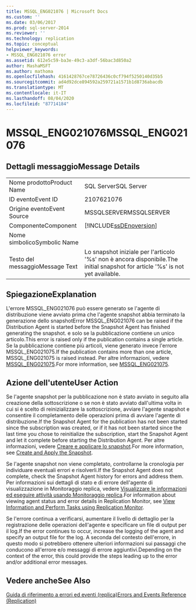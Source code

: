```yaml
---
title: MSSQL_ENG021076 | Microsoft Docs
ms.custom: ''
ms.date: 03/06/2017
ms.prod: sql-server-2014
ms.reviewer: ''
ms.technology: replication
ms.topic: conceptual
helpviewer_keywords:
- MSSQL_ENG021076 error
ms.assetid: 612e5c59-ba3e-49c3-a3df-56bac3d850a2
author: MashaMSFT
ms.author: mathoma
ms.openlocfilehash: 4161428767ce78726436c0cf794f5250140d35b5
ms.sourcegitcommit: ad4d92dce894592a259721a1571b1d8736abacdb
ms.translationtype: MT
ms.contentlocale: it-IT
ms.lasthandoff: 08/04/2020
ms.locfileid: "87714184"
---
```

# <a name="mssql_eng021076"></a><span data-ttu-id="b863d-102">MSSQL_ENG021076</span><span class="sxs-lookup"><span data-stu-id="b863d-102">MSSQL_ENG021076</span></span>
    
## <a name="message-details"></a><span data-ttu-id="b863d-103">Dettagli messaggio</span><span class="sxs-lookup"><span data-stu-id="b863d-103">Message Details</span></span>  
  
|||  
|-|-|  
|<span data-ttu-id="b863d-104">Nome prodotto</span><span class="sxs-lookup"><span data-stu-id="b863d-104">Product Name</span></span>|<span data-ttu-id="b863d-105">SQL Server</span><span class="sxs-lookup"><span data-stu-id="b863d-105">SQL Server</span></span>|  
|<span data-ttu-id="b863d-106">ID evento</span><span class="sxs-lookup"><span data-stu-id="b863d-106">Event ID</span></span>|<span data-ttu-id="b863d-107">21076</span><span class="sxs-lookup"><span data-stu-id="b863d-107">21076</span></span>|  
|<span data-ttu-id="b863d-108">Origine evento</span><span class="sxs-lookup"><span data-stu-id="b863d-108">Event Source</span></span>|<span data-ttu-id="b863d-109">MSSQLSERVER</span><span class="sxs-lookup"><span data-stu-id="b863d-109">MSSQLSERVER</span></span>|  
|<span data-ttu-id="b863d-110">Componente</span><span class="sxs-lookup"><span data-stu-id="b863d-110">Component</span></span>|[!INCLUDE[ssDEnoversion](../../includes/ssdenoversion-md.md)]|  
|<span data-ttu-id="b863d-111">Nome simbolico</span><span class="sxs-lookup"><span data-stu-id="b863d-111">Symbolic Name</span></span>||  
|<span data-ttu-id="b863d-112">Testo del messaggio</span><span class="sxs-lookup"><span data-stu-id="b863d-112">Message Text</span></span>|<span data-ttu-id="b863d-113">Lo snapshot iniziale per l'articolo '%s' non è ancora disponibile.</span><span class="sxs-lookup"><span data-stu-id="b863d-113">The initial snapshot for article '%s' is not yet available.</span></span>|  
  
## <a name="explanation"></a><span data-ttu-id="b863d-114">Spiegazione</span><span class="sxs-lookup"><span data-stu-id="b863d-114">Explanation</span></span>  
 <span data-ttu-id="b863d-115">L'errore MSSQL_ENG021076 può essere generato se l'agente di distribuzione viene avviato prima che l'agente snapshot abbia terminato la generazione dello snapshot</span><span class="sxs-lookup"><span data-stu-id="b863d-115">Error MSSQL_ENG021076 can be raised if the Distribution Agent is started before the Snapshot Agent has finished generating the snapshot.</span></span> <span data-ttu-id="b863d-116">e solo se la pubblicazione contiene un unico articolo.</span><span class="sxs-lookup"><span data-stu-id="b863d-116">This error is raised only if the publication contains a single article.</span></span> <span data-ttu-id="b863d-117">Se la pubblicazione contiene più articoli, viene generato invece l'errore MSSQL_ENG021075.</span><span class="sxs-lookup"><span data-stu-id="b863d-117">If the publication contains more than one article, MSSQL_ENG021075 is raised instead.</span></span> <span data-ttu-id="b863d-118">Per altre informazioni, vedere [MSSQL_ENG021075](mssql-eng021075.md).</span><span class="sxs-lookup"><span data-stu-id="b863d-118">For more information, see [MSSQL_ENG021075](mssql-eng021075.md).</span></span>  
  
## <a name="user-action"></a><span data-ttu-id="b863d-119">Azione dell'utente</span><span class="sxs-lookup"><span data-stu-id="b863d-119">User Action</span></span>  
 <span data-ttu-id="b863d-120">Se l'agente snapshot per la pubblicazione non è stato avviato in seguito alla creazione della sottoscrizione o se non è stato avviato dall'ultima volta in cui si è scelto di reinizializzare la sottoscrizione, avviare l'agente snapshot e consentire il completamento delle operazioni prima di avviare l'agente di distribuzione.</span><span class="sxs-lookup"><span data-stu-id="b863d-120">If the Snapshot Agent for the publication has not been started since the subscription was created, or if it has not been started since the last time you chose to reinitialize the subscription, start the Snapshot Agent and let it complete before starting the Distribution Agent.</span></span> <span data-ttu-id="b863d-121">Per altre informazioni, vedere [Creare e applicare lo snapshot](create-and-apply-the-snapshot.md).</span><span class="sxs-lookup"><span data-stu-id="b863d-121">For more information, see [Create and Apply the Snapshot](create-and-apply-the-snapshot.md).</span></span>  
  
 <span data-ttu-id="b863d-122">Se l'agente snapshot non viene completato, controllarne la cronologia per individuare eventuali errori e risolverli.</span><span class="sxs-lookup"><span data-stu-id="b863d-122">If the Snapshot Agent does not complete, check the Snapshot Agent history for errors and address them.</span></span> <span data-ttu-id="b863d-123">Per informazioni sui dettagli di stato e di errore dell'agente di visualizzazione in Monitoraggio replica, vedere [Visualizzare le informazioni ed eseguire attività usando Monitoraggio replica](monitor/view-information-and-perform-tasks-replication-monitor.md).</span><span class="sxs-lookup"><span data-stu-id="b863d-123">For information about viewing agent status and error details in Replication Monitor, see [View Information and Perform Tasks using Replication Monitor](monitor/view-information-and-perform-tasks-replication-monitor.md).</span></span>  
  
 <span data-ttu-id="b863d-124">Se l'errore continua a verificarsi, aumentare il livello di dettaglio per la registrazione delle operazioni dell'agente e specificare un file di output per il log.</span><span class="sxs-lookup"><span data-stu-id="b863d-124">If the error continues to occur, increase the logging of the agent and specify an output file for the log.</span></span> <span data-ttu-id="b863d-125">A seconda del contesto dell'errore, in questo modo si potrebbero ottenere ulteriori informazioni sui passaggi che conducono all'errore e/o messaggi di errore aggiuntivi.</span><span class="sxs-lookup"><span data-stu-id="b863d-125">Depending on the context of the error, this could provide the steps leading up to the error and/or additional error messages.</span></span>  
  
## <a name="see-also"></a><span data-ttu-id="b863d-126">Vedere anche</span><span class="sxs-lookup"><span data-stu-id="b863d-126">See Also</span></span>  
 [<span data-ttu-id="b863d-127">Guida di riferimento a errori ed eventi &#40;replica&#41;</span><span class="sxs-lookup"><span data-stu-id="b863d-127">Errors and Events Reference &#40;Replication&#41;</span></span>](errors-and-events-reference-replication.md)  
  
  
